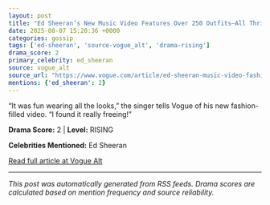 ```yaml
---
layout: post
title: "Ed Sheeran’s New Music Video Features Over 250 Outfits—All Thrifted"
date: 2025-08-07 15:20:36 +0000
categories: gossip
tags: ['ed-sheeran', 'source-vogue_alt', 'drama-rising']
drama_score: 2
primary_celebrity: ed_sheeran
source: vogue_alt
source_url: "https://www.vogue.com/article/ed-sheeran-music-video-fashion-a-little-more"
mentions: {'ed_sheeran': 2}
---
```


“It was fun wearing all the looks,” the singer tells Vogue of his new fashion-filled video. “I found it really freeing!”

**Drama Score:** 2 | **Level:** RISING

**Celebrities Mentioned:** Ed Sheeran

[Read full article at Vogue Alt](https://www.vogue.com/article/ed-sheeran-music-video-fashion-a-little-more)

---
*This post was automatically generated from RSS feeds. Drama scores are calculated based on mention frequency and source reliability.*

